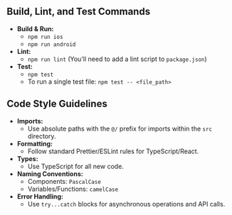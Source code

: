 ## Build, Lint, and Test Commands

- **Build & Run:**
  - `npm run ios`
  - `npm run android`
- **Lint:**
  - `npm run lint` (You'll need to add a lint script to `package.json`)
- **Test:**
  - `npm test`
  - To run a single test file: `npm test -- <file_path>`

## Code Style Guidelines

- **Imports:**
  - Use absolute paths with the `@/` prefix for imports within the `src` directory.
- **Formatting:**
  - Follow standard Prettier/ESLint rules for TypeScript/React.
- **Types:**
  - Use TypeScript for all new code.
- **Naming Conventions:**
  - Components: `PascalCase`
  - Variables/Functions: `camelCase`
- **Error Handling:**
  - Use `try...catch` blocks for asynchronous operations and API calls.
